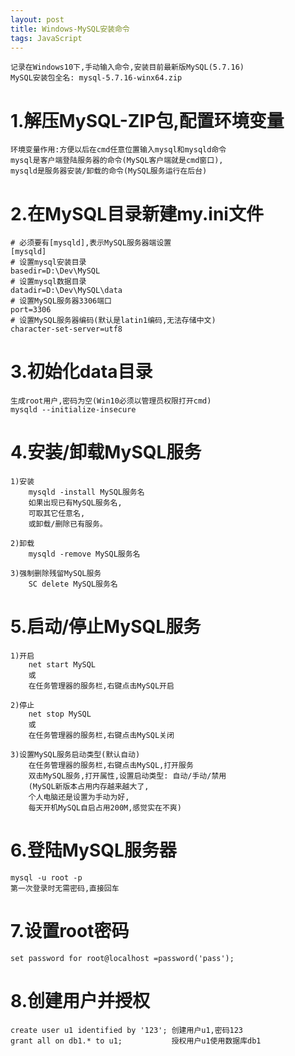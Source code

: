 ```yaml
---
layout: post
title: Windows-MySQL安装命令
tags: JavaScript
---	
```

	记录在Windows10下,手动输入命令,安装目前最新版MySQL(5.7.16)
	MySQL安装包全名: mysql-5.7.16-winx64.zip
	
# 1.解压MySQL-ZIP包,配置环境变量
	环境变量作用:方便以后在cmd任意位置输入mysql和mysqld命令
	mysql是客户端登陆服务器的命令(MySQL客户端就是cmd窗口),
	mysqld是服务器安装/卸载的命令(MySQL服务运行在后台)
	
# 2.在MySQL目录新建my.ini文件
	# 必须要有[mysqld],表示MySQL服务器端设置
    [mysqld]
	# 设置mysql安装目录
	basedir=D:\Dev\MySQL	
	# 设置mysql数据目录
	datadir=D:\Dev\MySQL\data	
	# 设置MySQL服务器3306端口
	port=3306
	# 设置MySQL服务器编码(默认是latin1编码,无法存储中文)
	character-set-server=utf8
	
# 3.初始化data目录	
	生成root用户,密码为空(Win10必须以管理员权限打开cmd)	
	mysqld --initialize-insecure
	
# 4.安装/卸载MySQL服务
	1)安装
		mysqld -install MySQL服务名
		如果出现已有MySQL服务名,
		可取其它任意名,
		或卸载/删除已有服务。
		
	2)卸载	
		mysqld -remove MySQL服务名
		
	3)强制删除残留MySQL服务
		SC delete MySQL服务名
	
# 5.启动/停止MySQL服务
	1)开启
		net start MySQL
		或
		在任务管理器的服务栏,右键点击MySQL开启
		
	2)停止
		net stop MySQL
		或
		在任务管理器的服务栏,右键点击MySQL关闭
		
	3)设置MySQL服务启动类型(默认自动)
		在任务管理器的服务栏,右键点击MySQL,打开服务
		双击MySQL服务,打开属性,设置启动类型: 自动/手动/禁用
		(MySQL新版本占用内存越来越大了,
		个人电脑还是设置为手动为好,
		每天开机MySQL自启占用200M,感觉实在不爽)	
	
# 6.登陆MySQL服务器
	mysql -u root -p
	第一次登录时无需密码,直接回车
	
# 7.设置root密码
	set password for root@localhost =password('pass');

# 8.创建用户并授权
	create user u1 identified by '123'; 创建用户u1,密码123
    grant all on db1.* to u1; 			授权用户u1使用数据库db1